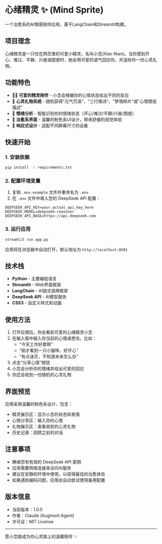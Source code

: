 # 心绪精灵 ✨ (Mind Sprite)

一个治愈系的AI情感陪伴应用，基于LangChain和Streamlit构建。

## 项目理念

心绪精灵是一只住在网页里的可爱小精灵，名叫小念(Xiao Nian)。当你感到开心、难过、平静、兴奋或困惑时，她会用可爱的语气回应你，并送给你一份心灵礼物。

## 功能特色

- 🧚‍♀️ **可爱的精灵陪伴** - 小念会根据你的心情状态给出不同的反应
- 🎁 **心灵礼物系统** - 随机获得"元气咒语"、"三行情诗"、"梦境碎片"或"心情壁纸描述"
- 💫 **情绪分析** - 智能识别你的情绪状态（开心/难过/平静/兴奋/困惑）
- 🎨 **治愈系界面** - 温馨的粉色系UI设计，带来舒缓的视觉体验
- 📱 **响应式设计** - 适配不同屏幕尺寸的设备

## 快速开始

### 1. 安装依赖

```bash
pip install -r requirements.txt
```

### 2. 配置环境变量

1. 复制 `.env.example` 文件并重命名为 `.env`
2. 在 `.env` 文件中填入您的 DeepSeek API 配置：

```
DEEPSEEK_API_KEY=your_actual_api_key_here
DEEPSEEK_MODEL=deepseek-reasoner
DEEPSEEK_API_BASE=https://api.deepseek.com
```

### 3. 运行应用

```bash
streamlit run app.py
```

应用将在浏览器中自动打开，默认地址为 `http://localhost:8501`

## 技术栈

- **Python** - 主要编程语言
- **Streamlit** - Web界面框架
- **LangChain** - AI链式调用框架
- **DeepSeek API** - AI模型服务
- **CSS3** - 自定义样式和动画

## 使用方法

1. 打开应用后，你会看到可爱的心绪精灵小念
2. 在输入框中输入你当前的心情或想法，比如：
   - "今天工作好累啊"
   - "刚才看到一只小猫咪，好开心"
   - "有点迷茫，不知道未来怎么办"
3. 点击"分享心情"按钮
4. 小念会分析你的情绪并给出可爱的回应
5. 你还会收到一份随机的心灵礼物

## 界面预览

应用采用温馨的粉色系设计，包含：
- 精灵展示区：显示小念的状态和表情
- 心情分享区：输入你的心情
- 礼物展示区：查看收到的心灵礼物
- 历史记录：回顾之前的对话

## 注意事项

- 确保您有有效的 DeepSeek API 密钥
- 应用需要网络连接来访问AI服务
- 建议在安静的环境中使用，以获得最佳的治愈体验
- 如果遇到编码问题，应用会自动尝试使用备用配置

## 版本信息

- 当前版本：1.0.0
- 作者：Claude (Augment Agent)
- 许可证：MIT License

---

愿小念能成为你心灵路上的温暖陪伴 ✨
